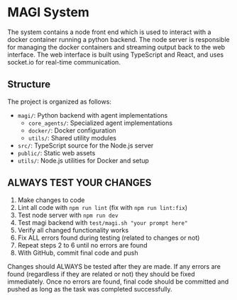 # MAGI System

The system contains a node front end which is used to interact with a docker container running a python backend. The node server is responsible for managing the docker containers and streaming output back to the web interface. The web interface is built using TypeScript and React, and uses socket.io for real-time communication.

## Structure
The project is organized as follows:
- `magi/`: Python backend with agent implementations
    - `core_agents/`: Specialized agent implementations
    - `docker/`: Docker configuration
    - `utils/`: Shared utility modules
- `src/`: TypeScript source for the Node.js server
- `public/`: Static web assets
- `utils/`: Node.js utilities for Docker and setup

## ALWAYS TEST YOUR CHANGES
1. Make changes to code
2. Lint all code with `npm run lint` (fix with `npm run lint:fix`)
3. Test node server with `npm run dev`
4. Test magi backend with `test/magi.sh "your prompt here"`
5. Verify all changed functionality works
6. Fix ALL errors found during testing (related to changes or not)
7. Repeat steps 2 to 6 until no errors are found
8. With GitHub, commit final code and push

Changes should ALWAYS be tested after they are made. If any errors are found (regardless if they are related or not) they should be fixed immediately. Once no errors are found, final code should be committed and pushed as long as the task was completed successfully.
